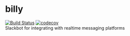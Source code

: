 # billy
[![Build Status](https://travis-ci.org/life-in-messiah/billy.svg?branch=master)](https://travis-ci.org/life-in-messiah/billy) [![codecov](https://codecov.io/gh/life-in-messiah/billy/branch/master/graph/badge.svg)](https://codecov.io/gh/life-in-messiah/billy)  
Slackbot for integrating with realtime messaging platforms

